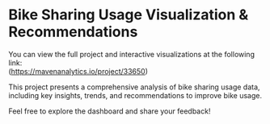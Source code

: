 # Bike Sharing Usage Visualization & Recommendations

You can view the full project and interactive visualizations at the following link:  
(https://mavenanalytics.io/project/33650)

This project presents a comprehensive analysis of bike sharing usage data, including key insights, trends, and recommendations to improve bike usage.

Feel free to explore the dashboard and share your feedback!